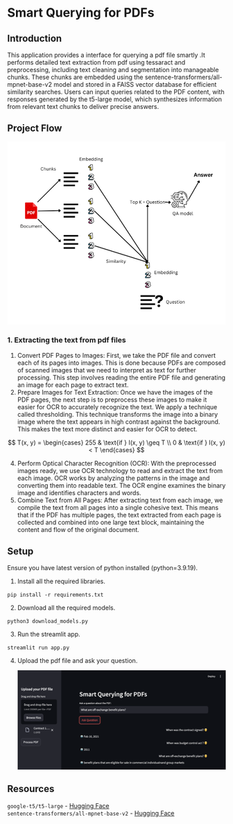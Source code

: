 
# Smart Querying for PDFs

## Introduction

This application provides a interface for querying a pdf file smartly .It performs detailed text extraction from pdf using tessaract and preprocessing, including text cleaning and segmentation into manageable chunks. These chunks are embedded using the sentence-transformers/all-mpnet-base-v2 model and stored in a FAISS vector database for efficient similarity searches. Users can input queries related to the PDF content, with responses generated by the t5-large model, which synthesizes information from relevant text chunks to deliver precise answers. 

## Project Flow
![alt text](assets/image.png)

### 1. Extracting the text from pdf files

1.	Convert PDF Pages to Images:
First, we take the PDF file and convert each of its pages into images. This is done because PDFs are composed of scanned images that we need to interpret as text for further processing. This step involves reading the entire PDF file and generating an image for each page to extract text.
2.	Prepare Images for Text Extraction:
Once we have the images of the PDF pages, the next step is to preprocess these images to make it easier for OCR to accurately recognize the text. 
We apply a technique called thresholding. This technique transforms the image into a binary image where the text appears in high contrast against the background. This makes the text more distinct and easier for OCR to detect. 

$$
T(x, y) = 
\begin{cases} 
255 & \text{if } I(x, y) \geq T \\
0 & \text{if } I(x, y) < T
\end{cases}
$$

4.	Perform Optical Character Recognition (OCR):
With the preprocessed images ready, we use OCR technology to read and extract the text from each image. OCR works by analyzing the patterns in the image and converting them into readable text. The OCR engine examines the binary image and identifies characters and words.
5.	Combine Text from All Pages:
After extracting text from each image, we compile the text from all pages into a single cohesive text. This means that if the PDF has multiple pages, the text extracted from each page is collected and combined into one large text block, maintaining the content and flow of the original document.


## Setup

Ensure you have latest version of python installed (python=3.9.19).

1. Install all the required libraries.
```
pip install -r requirements.txt
```

2. Download all the required models.
```
python3 download_models.py
```

3. Run the streamlit app.
```
streamlit run app.py
```
4. Upload the pdf file and ask your question.


   ![alt text](assets/frontend.png)
## Resources 
```google-t5/t5-large``` - <a href="https://huggingface.co/google-t5/t5-large">Hugging Face<a/> <br>
```sentence-transformers/all-mpnet-base-v2``` - <a href="https://huggingface.co/sentence-transformers/all-mpnet-base-v2">Hugging Face<a/>
